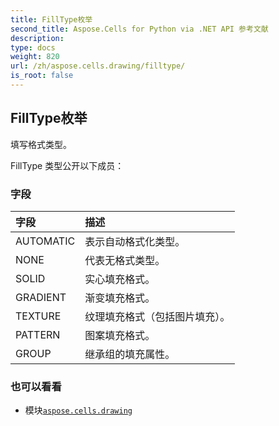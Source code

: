 ```yaml
---
title: FillType枚举
second_title: Aspose.Cells for Python via .NET API 参考文献
description:
type: docs
weight: 820
url: /zh/aspose.cells.drawing/filltype/
is_root: false
---
```

## FillType枚举
填写格式类型。



FillType 类型公开以下成员：

### 字段
|字段|描述|
| :- | :- |
| AUTOMATIC |表示自动格式化类型。|
| NONE |代表无格式类型。|
| SOLID |实心填充格式。|
| GRADIENT |渐变填充格式。|
| TEXTURE |纹理填充格式（包括图片填充）。|
| PATTERN |图案填充格式。|
| GROUP |继承组的填充属性。|



### 也可以看看
* 模块[`aspose.cells.drawing`](..)
